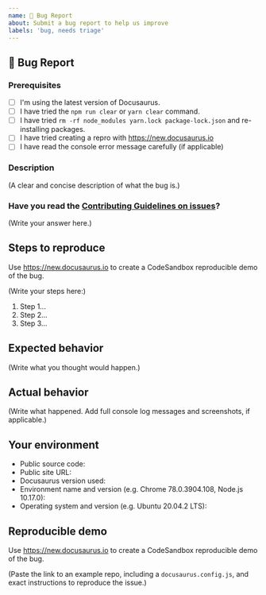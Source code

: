 ```yaml
---
name: 🐛 Bug Report
about: Submit a bug report to help us improve
labels: 'bug, needs triage'
---
```


<!--

  ! PLEASE HELP US HELP YOU !

  Make it obvious to understand and reproduce this bug.
  Ideally, we should be able to understand it without running any code.

  Bugs are fixed faster if you include:
  - a repro repository to inspect the code
  - an url to see the problem live (if possible)

  Pro tip: create a reproducible demo of the bug with https://new.docusaurus.io

-->

## 🐛 Bug Report

### Prerequisites

<!--
IMPORTANT: Please check the following items before creating a issue.
Mark the checkbox by putting an X between the bracket.
This way we know you've done these steps first.
-->

- [ ] I'm using the latest version of Docusaurus.
- [ ] I have tried the `npm run clear` or `yarn clear` command.
- [ ] I have tried `rm -rf node_modules yarn.lock package-lock.json` and re-installing packages.
- [ ] I have tried creating a repro with https://new.docusaurus.io
- [ ] I have read the console error message carefully (if applicable)

### Description

(A clear and concise description of what the bug is.)

### Have you read the [Contributing Guidelines on issues](https://github.com/facebook/docusaurus/blob/main/CONTRIBUTING.md#reporting-new-issues)?

(Write your answer here.)

## Steps to reproduce

Use https://new.docusaurus.io to create a CodeSandbox reproducible demo of the bug.

(Write your steps here:)

1. Step 1...
1. Step 2...
1. Step 3...

## Expected behavior

<!--
  How did you expect your project to behave?
  It’s fine if you’re not sure your understanding is correct.
  Write down what you thought would happen.
-->

(Write what you thought would happen.)

## Actual behavior

<!--
  Did something go wrong?
  Is something broken, or not behaving as you expected?
  Describe this section in detail, and attach screenshots if possible.
  Don't only say "it doesn't work"!
  Please submit exhaustive and complete log messages (we also need the error strack-traces, not just the message).
  Please read error messages carefully: it often tells you exactly what you are doing wrong
-->

(Write what happened. Add full console log messages and screenshots, if applicable.)

## Your environment

<!-- Include as many relevant details about the environment you experienced the bug in -->

- Public source code:
- Public site URL:
- Docusaurus version used:
- Environment name and version (e.g. Chrome 78.0.3904.108, Node.js 10.17.0):
- Operating system and version (e.g. Ubuntu 20.04.2 LTS):

## Reproducible demo

Use https://new.docusaurus.io to create a CodeSandbox reproducible demo of the bug.

(Paste the link to an example repo, including a `docusaurus.config.js`, and exact instructions to reproduce the issue.)

<!--
  What happens if you skip this step?

  Someone will read your bug report, and maybe will be able to help you,
  but it’s unlikely that it will get much attention from the team. Eventually,
  the issue will likely get closed in favor of issues that have reproducible demos.

  Please remember that:

    * Issues without reproducible demos have a very low priority.
    * The person fixing the bug would have to do that anyway. Please be respectful of their time.
    * You might figure out the issues yourself as you work on extracting it.

  Thanks for helping us help you!
-->
